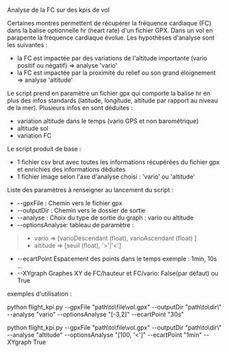 Analyse de la FC sur des kpis de vol

Certaines montres permettent de récupérer la fréquence cardiaque (FC) dans la balise optionnelle hr (heart rate) d'un fichier GPX.
Dans un vol en parapente la fréquence cardiaque évolue. Les hypothèses d'analyse sont les suivantes :
- la FC est impactée par des variations de l'altitude importante (vario positif ou négatif) => analyse 'vario'
- la FC est impactée par la proximité du relief ou son grand éloignement => analyse 'altitude'

Le script prend en paramètre un fichier gpx qui comporte la balise hr en plus des infos standards (latitude, longitude, altitude par rapport au niveau de la mer).
Plusieurs infos en sont déduites :
- variation altitude dans le temps (vario GPS et non barométrique)
- altitude sol
- variation FC

Le script produit de base :
- 1 fichier csv brut avec toutes les informations récupérées du fichier gpx et enrichies des informations déduites
- 1 fichier image selon l'axe d'analyse choisi : 'vario' ou 'altitude'

Liste des paramètres à renseigner au lancement du script :
- --gpxFile : Chemin vers le fichier gpx 
- --outputDir : Chemin vers le dossier de sortie
- --analyse : Choix du type de sortie du graph : vario ou altitude 
- --optionsAnalyse: tableau de paramètre :
> - vario => [varioDescendant (float), varioAscendant  (float) ]
> - altitude => [seuil  (float), '>'|'<']
- --ecartPoint Espacement des points dans le temps exemple : 1min, 10s ...
- --XYgraph Graphes XY de FC/hauteur et FC/vario: False(par défaut) ou True

exemples d'utilisation  : 

python flight_kpi.py --gpxFile "path\\to\\file\\vol.gpx" --outputDir "path\\to\\dir\\" --analyse "vario" --optionsAnalyse "[-3,2]" --ecartPoint "30s"

python flight_kpi.py --gpxFile "path\\to\\file\\vol.gpx" --outputDir "path\\to\\dir\\" --analyse "altitude" --optionsAnalyse "[100, '<']" --ecartPoint "1min" --XYgraph True
